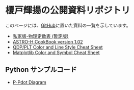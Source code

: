 # 榎戸輝揚の公開資料リポジトリ

このページには、[GitHub](https://github.com/tenoto/repository)に置いた資料の一覧を示しています。

- [私家版-物理定数表 (暫定版)](https://github.com/tenoto/repository/blob/master/docs/physical_const_entv190619j.pdf)
- [ASTRO-H CookBook version 1.02](https://github.com/tenoto/repository/blob/master/docs/AHCookBook_v1.02.pdf)
- [QDP/PLT Color and Line Style Cheat Sheet](https://github.com/tenoto/repository/blob/master/docs/qdp_color_code.png)
- [Matplotlib Color and Symbol Cheat Sheet](https://github.com/tenoto/repository/blob/master/docs/docs/matplotlib_color_symbol_sheet.jpg)

Python サンプルコード
---
- [P-Pdot Diagram](https://colab.research.google.com/drive/1hrA6KDAILf1IJT9NinFYlR6X9iskG_td)